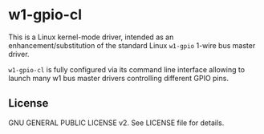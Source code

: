 w1-gpio-cl
==========

This is a Linux kernel-mode driver, intended as an enhancement/substitution
of the standard Linux `w1-gpio` 1-wire bus master driver.

`w1-gpio-cl` is fully configured via its command line interface allowing to
launch many w1 bus master drivers controlling different GPIO pins.

License
-------

GNU GENERAL PUBLIC LICENSE v2. See LICENSE file for details.
